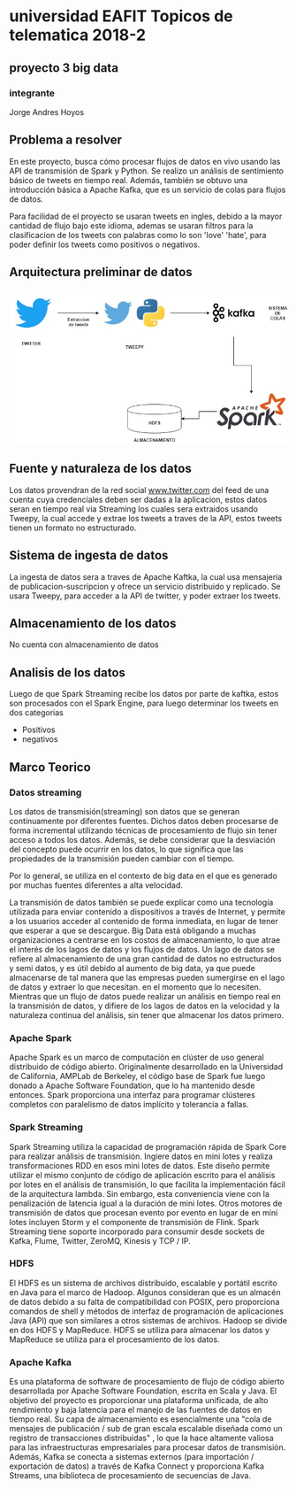 # universidad EAFIT Topicos de telematica 2018-2

## proyecto 3 big data

### integrante
Jorge Andres Hoyos

## Problema a resolver
En este proyecto, busca cómo procesar flujos de datos en vivo usando las API de transmisión de Spark y Python. Se realizo un análisis de sentimiento básico de tweets en tiempo real. Además, también se obtuvo una introducción básica a Apache Kafka, que es un servicio de colas para flujos de datos.

Para facilidad de el proyecto se usaran tweets en ingles, debido a la mayor cantidad de flujo bajo este idioma, ademas se usaran filtros para la clasificacion de los tweets con palabras como lo son 'love' 'hate', para poder definir los tweets como positivos o negativos.

## Arquitectura preliminar de datos

![alt text](https://github.com/jhoyosg5/proyectoBigData/blob/master/Untitled%20Diagram.jpg)



## Fuente y naturaleza de los datos
Los datos provendran de la red social www.twitter.com del feed de una cuenta cuya credenciales deben ser dadas a la aplicacion, estos datos seran en tiempo real via Streaming los cuales sera extraidos usando  Tweepy, la cual accede y extrae los tweets a traves de la API, estos tweets tienen un formato no estructurado.


## Sistema de ingesta de datos
La ingesta de datos sera a traves de Apache Kaftka, la cual usa mensajeria de publicacion-suscripcion y ofrece un servicio distribuido y replicado.
Se usara Tweepy, para acceder a la API de twitter, y poder extraer los tweets.

## Almacenamiento de los datos
No cuenta con almacenamiento de datos

## Analisis de los datos 
Luego de que Spark Streaming recibe los datos por parte de kaftka, estos son procesados con el Spark Engine, para luego determinar los tweets en dos categorias
 * Positivos
 * negativos


## Marco Teorico

### Datos streaming 
Los datos de transmisión(streaming) son datos que se generan continuamente por diferentes fuentes. Dichos datos deben procesarse de forma incremental utilizando técnicas de procesamiento de flujo sin tener acceso a todos los datos. Además, se debe considerar que la desviación del concepto puede ocurrir en los datos, lo que significa que las propiedades de la transmisión pueden cambiar con el tiempo.

Por lo general, se utiliza en el contexto de big data en el que es generado por muchas fuentes diferentes a alta velocidad. 

La transmisión de datos también se puede explicar como una tecnología utilizada para enviar contenido a dispositivos a través de Internet, y permite a los usuarios acceder al contenido de forma inmediata, en lugar de tener que esperar a que se descargue.  Big Data está obligando a muchas organizaciones a centrarse en los costos de almacenamiento, lo que atrae el interés de los lagos de datos y los flujos de datos.  Un lago de datos se refiere al almacenamiento de una gran cantidad de datos no estructurados y semi datos, y es útil debido al aumento de big data, ya que puede almacenarse de tal manera que las empresas pueden sumergirse en el lago de datos y extraer lo que necesitan. en el momento que lo necesiten.  Mientras que un flujo de datos puede realizar un análisis en tiempo real en la transmisión de datos, y difiere de los lagos de datos en la velocidad y la naturaleza continua del análisis, sin tener que almacenar los datos primero. 

### Apache Spark 
Apache Spark es un marco de computación en clúster de uso general distribuido de código abierto. Originalmente desarrollado en la Universidad de California, AMPLab de Berkeley, el código base de Spark fue luego donado a Apache Software Foundation, que lo ha mantenido desde entonces. Spark proporciona una interfaz para programar clústeres completos con paralelismo de datos implícito y tolerancia a fallas.

### Spark Streaming 
Spark Streaming utiliza la capacidad de programación rápida de Spark Core para realizar análisis de transmisión. Ingiere datos en mini lotes y realiza transformaciones RDD en esos mini lotes de datos. Este diseño permite utilizar el mismo conjunto de código de aplicación escrito para el análisis por lotes en el análisis de transmisión, lo que facilita la implementación fácil de la arquitectura lambda.  Sin embargo, esta conveniencia viene con la penalización de latencia igual a la duración de mini lotes. Otros motores de transmisión de datos que procesan evento por evento en lugar de en mini lotes incluyen Storm y el componente de transmisión de Flink. Spark Streaming tiene soporte incorporado para consumir desde sockets de Kafka, Flume, Twitter, ZeroMQ, Kinesis y TCP / IP.

### HDFS 
El HDFS es un sistema de archivos distribuido, escalable y portátil escrito en Java para el marco de Hadoop. Algunos consideran que es un almacén de datos debido a su falta de compatibilidad con POSIX,  pero proporciona comandos de shell y métodos de interfaz de programación de aplicaciones Java (API) que son similares a otros sistemas de archivos.  Hadoop se divide en dos HDFS y MapReduce. HDFS se utiliza para almacenar los datos y MapReduce se utiliza para el procesamiento de los datos.

### Apache Kafka
 Es una plataforma de software de procesamiento de flujo de código abierto desarrollada por Apache Software Foundation, escrita en Scala y Java. El objetivo del proyecto es proporcionar una plataforma unificada, de alto rendimiento y baja latencia para el manejo de las fuentes de datos en tiempo real. Su capa de almacenamiento es esencialmente una "cola de mensajes de publicación / sub de gran escala escalable diseñada como un registro de transacciones distribuidas" , lo que la hace altamente valiosa para las infraestructuras empresariales para procesar datos de transmisión. Además, Kafka se conecta a sistemas externos (para importación / exportación de datos) a través de Kafka Connect y proporciona Kafka Streams, una biblioteca de procesamiento de secuencias de Java.
